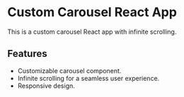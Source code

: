 # Custom Carousel React App

This is a custom carousel React app with infinite scrolling.


## Features

- Customizable carousel component.
- Infinite scrolling for a seamless user experience.
- Responsive design.
